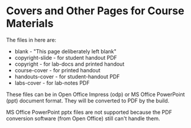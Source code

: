 # Covers and Other Pages for Course Materials

The files in here are:

  * blank - "This page deliberately left blank"
  * copyright-slide - for student handout PDF
  * copyright - for lab-docs and printed handout
  * course-cover - for printed handout
  * handouts-cover - for student-handout PDF
  * labs-cover - for lab-notes PDF
  
These files can be in Open Office Impress (odp) or MS Office PowerPoint (ppt)
document format.   They will be converted to PDF by the build.

MS Office PowerPoint pptx files are not supported because the PDF conversion
software (from Open Office) still can't handle them.
